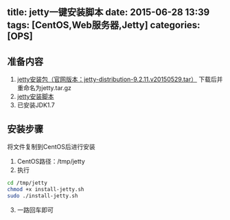 title: jetty一键安装脚本
date: 2015-06-28 13:39
tags: [CentOS,Web服务器,Jetty]
categories: [OPS] 
---

## 准备内容
1. [jetty安装包（官网版本：jetty-distribution-9.2.11.v20150529.tar）](http://download.eclipse.org/jetty/9.2.11.v20150529/dist/jetty-distribution-9.2.11.v20150529.tar.gz)
下载后并重命名为jetty.tar.gz
2. [jetty安装脚本](install-jetty.sh)
3. 已安装JDK1.7

## 安装步骤
将文件复制到CentOS后进行安装
1. CentOS路径：/tmp/jetty
2. 执行
``` bash
cd /tmp/jetty
chmod +x install-jetty.sh
sudo ./install-jetty.sh
```

3. 一路回车即可
